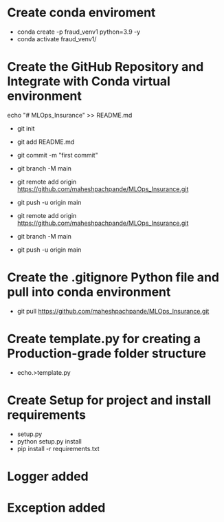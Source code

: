 # Create conda enviroment
- conda create -p fraud_venv1 python=3.9 -y
- conda activate fraud_venv1/

# Create the GitHub Repository and Integrate with Conda virtual environment
echo "# MLOps_Insurance" >> README.md
- git init
- git add README.md
- git commit -m "first commit"
- git branch -M main
- git remote add origin https://github.com/maheshpachpande/MLOps_Insurance.git
- git push -u origin main

- git remote add origin https://github.com/maheshpachpande/MLOps_Insurance.git
- git branch -M main
- git push -u origin main

# Create the .gitignore Python file and pull into conda environment
- git pull https://github.com/maheshpachpande/MLOps_Insurance.git

# Create template.py for creating a Production-grade folder structure
- echo.>template.py

# Create Setup for project and install requirements
- setup.py
- python setup.py install
- pip install -r requirements.txt

# Logger added

# Exception added




